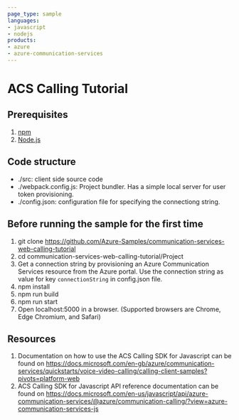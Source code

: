 ```yaml
---
page_type: sample
languages:
- javascript
- nodejs
products:
- azure
- azure-communication-services
---
```


# ACS Calling Tutorial

## Prerequisites

1. [npm](https://www.npmjs.com/get-npm)
2. [Node.js](https://nodejs.org/en/download/)

## Code structure

* ./src: client side source code
* ./webpack.config.js: Project bundler. Has a simple local server for user token provisioning.
* ./config.json: configuration file for specifying the connectiong string.

## Before running the sample for the first time
1. git clone https://github.com/Azure-Samples/communication-services-web-calling-tutorial
2. cd communication-services-web-calling-tutorial/Project
3. Get a connection string by provisioning an Azure Communication Services resource from the Azure portal. Use the connection string as value for key `connectionString` in config.json file.
4. npm install
5. npm run build
6. npm run start
7. Open localhost:5000 in a browser. (Supported browsers are Chrome, Edge Chromium, and Safari)

## Resources

1. Documentation on how to use the ACS Calling SDK for Javascript can be found on https://docs.microsoft.com/en-gb/azure/communication-services/quickstarts/voice-video-calling/calling-client-samples?pivots=platform-web
2. ACS Calling SDK for Javascript API reference documentation can be found on https://docs.microsoft.com/en-us/javascript/api/azure-communication-services/@azure/communication-calling/?view=azure-communication-services-js
